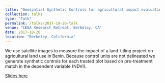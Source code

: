 ```yaml
---
title: "Geospatial Synthetic Controls for agricultural impact evaluation"
collection: talks
type: "Talk"
permalink: /talks/2017-10-20-talk
venue: "CEGA Research Retreat, Berkeley, CA"
date: 2017-10-20
location: "Berkeley, California"
---
```


We use satellite images to measure the impact of a land-titling project on agricultural land use in Benin. Because control units are not delineated we generate synthetic controls for each treated plot based on pre-treatment match in the dependent variable (NDVI).

[Slides here](https://github.com/lcsanford/lcsanford.github.io/blob/master/files/cega-benin-land.pdf)
